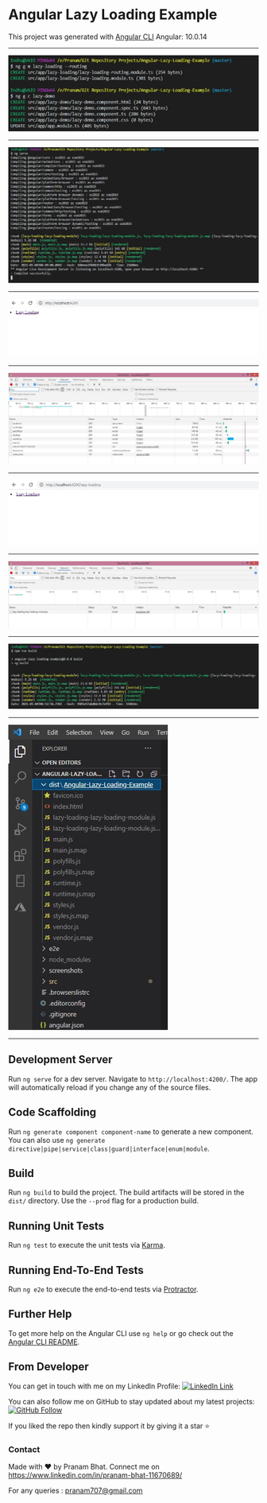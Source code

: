 # Angular Lazy Loading Example

This project was generated with [Angular CLI](https://github.com/angular/angular-cli) Angular: 10.0.14

-------------------------------------------------------------

<img src="/screenshots/Angular-Lazy-Loading-Example 1.JPG" />

-------------------------------------------------------------

<img src="/screenshots/Angular-Lazy-Loading-Example 2.JPG" />

-------------------------------------------------------------

<img src="/screenshots/Angular-Lazy-Loading-Example 3.JPG" />

-------------------------------------------------------------

<img src="/screenshots/Angular-Lazy-Loading-Example 4.JPG" />

-------------------------------------------------------------

<img src="/screenshots/Angular-Lazy-Loading-Example 5.JPG" />

-------------------------------------------------------------

<img src="/screenshots/Angular-Lazy-Loading-Example 6.JPG" />

-------------------------------------------------------------

<img src="/screenshots/Angular-Lazy-Loading-Example 7.JPG" />

-------------------------------------------------------------

<img src="/screenshots/Angular-Lazy-Loading-Example 8.JPG" />

-------------------------------------------------------------

## Development Server

Run `ng serve` for a dev server. Navigate to `http://localhost:4200/`. The app will automatically reload if you change any of the source files.

## Code Scaffolding

Run `ng generate component component-name` to generate a new component. You can also use `ng generate directive|pipe|service|class|guard|interface|enum|module`.

## Build

Run `ng build` to build the project. The build artifacts will be stored in the `dist/` directory. Use the `--prod` flag for a production build.

## Running Unit Tests

Run `ng test` to execute the unit tests via [Karma](https://karma-runner.github.io).

## Running End-To-End Tests

Run `ng e2e` to execute the end-to-end tests via [Protractor](http://www.protractortest.org/).

## Further Help

To get more help on the Angular CLI use `ng help` or go check out the [Angular CLI README](https://github.com/angular/angular-cli/blob/master/README.md).


## From Developer

You can get in touch with me on my LinkedIn Profile: [![LinkedIn Link](https://img.shields.io/badge/Connect-Pranam%20Bhat-blue.svg?logo=linkedin&longCache=true&style=social&label=Connect
)](https://www.linkedin.com/in/pranam-bhat-11670689/)

You can also follow me on GitHub to stay updated about my latest projects: [![GitHub Follow](https://img.shields.io/badge/Connect-Pranam%20Bhat-blue.svg?logo=Github&longCache=true&style=social&label=Follow)](https://github.com/PranamBhat)

If you liked the repo then kindly support it by giving it a star ⭐

### Contact

Made with :heart: by Pranam Bhat. Connect me on https://www.linkedin.com/in/pranam-bhat-11670689/

For any queries : pranam707@gmail.com

